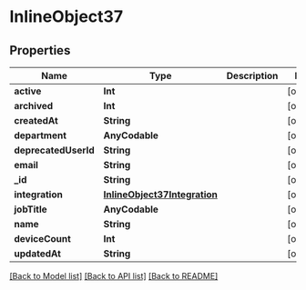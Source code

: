 # InlineObject37

## Properties
Name | Type | Description | Notes
------------ | ------------- | ------------- | -------------
**active** | **Int** |  | [optional] 
**archived** | **Int** |  | [optional] 
**createdAt** | **String** |  | [optional] 
**department** | **AnyCodable** |  | [optional] 
**deprecatedUserId** | **String** |  | [optional] 
**email** | **String** |  | [optional] 
**_id** | **String** |  | [optional] 
**integration** | [**InlineObject37Integration**](InlineObject37Integration.md) |  | [optional] 
**jobTitle** | **AnyCodable** |  | [optional] 
**name** | **String** |  | [optional] 
**deviceCount** | **Int** |  | [optional] 
**updatedAt** | **String** |  | [optional] 

[[Back to Model list]](../README.md#documentation-for-models) [[Back to API list]](../README.md#documentation-for-api-endpoints) [[Back to README]](../README.md)


